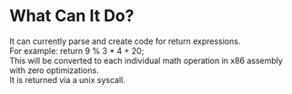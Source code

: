 # What Can It Do?
It can currently parse and create code for return expressions.\
For example: return 9 % 3 * 4 + 20;\
This will be converted to each individual math operation in x86 assembly with zero optimizations.\
It is returned via a unix syscall.
